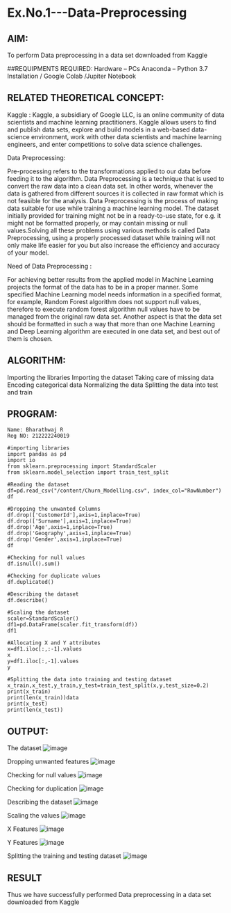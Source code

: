 # Ex.No.1---Data-Preprocessing
## AIM:

To perform Data preprocessing in a data set downloaded from Kaggle

##REQUIPMENTS REQUIRED:
Hardware – PCs
Anaconda – Python 3.7 Installation / Google Colab /Jupiter Notebook

## RELATED THEORETICAL CONCEPT:

Kaggle :
Kaggle, a subsidiary of Google LLC, is an online community of data scientists and machine learning practitioners. Kaggle allows users to find and publish data sets, explore and build models in a web-based data-science environment, work with other data scientists and machine learning engineers, and enter competitions to solve data science challenges.

Data Preprocessing:

Pre-processing refers to the transformations applied to our data before feeding it to the algorithm. Data Preprocessing is a technique that is used to convert the raw data into a clean data set. In other words, whenever the data is gathered from different sources it is collected in raw format which is not feasible for the analysis.
Data Preprocessing is the process of making data suitable for use while training a machine learning model. The dataset initially provided for training might not be in a ready-to-use state, for e.g. it might not be formatted properly, or may contain missing or null values.Solving all these problems using various methods is called Data Preprocessing, using a properly processed dataset while training will not only make life easier for you but also increase the efficiency and accuracy of your model.

Need of Data Preprocessing :

For achieving better results from the applied model in Machine Learning projects the format of the data has to be in a proper manner. Some specified Machine Learning model needs information in a specified format, for example, Random Forest algorithm does not support null values, therefore to execute random forest algorithm null values have to be managed from the original raw data set.
Another aspect is that the data set should be formatted in such a way that more than one Machine Learning and Deep Learning algorithm are executed in one data set, and best out of them is chosen.


## ALGORITHM:
Importing the libraries
Importing the dataset
Taking care of missing data
Encoding categorical data
Normalizing the data
Splitting the data into test and train

## PROGRAM:
```
Name: Bharathwaj R
Reg NO: 212222240019
```
```
#importing libraries
import pandas as pd
import io
from sklearn.preprocessing import StandardScaler
from sklearn.model_selection import train_test_split

#Reading the dataset
df=pd.read_csv("/content/Churn_Modelling.csv", index_col="RowNumber")
df

#Dropping the unwanted Columns
df.drop(['CustomerId'],axis=1,inplace=True)
df.drop(['Surname'],axis=1,inplace=True)
df.drop('Age',axis=1,inplace=True)
df.drop('Geography',axis=1,inplace=True)
df.drop('Gender',axis=1,inplace=True)
df

#Checking for null values
df.isnull().sum()

#Checking for duplicate values
df.duplicated()

#Describing the dataset
df.describe()

#Scaling the dataset
scaler=StandardScaler()
df1=pd.DataFrame(scaler.fit_transform(df))
df1

#Allocating X and Y attributes
x=df1.iloc[:,:-1].values
x
y=df1.iloc[:,-1].values
y

#Splitting the data into training and testing dataset
x_train,x_test,y_train,y_test=train_test_split(x,y,test_size=0.2)
print(x_train)
print(len(x_train))data
print(x_test)
print(len(x_test))
```


## OUTPUT:

The dataset 
![image](https://github.com/BHARATHWAJRAMESH/Ex.No.1---Data-Preprocessing/assets/119394248/aa163363-d107-44e3-9c79-56ecb1c2c48e)

Dropping unwanted features
![image](https://github.com/BHARATHWAJRAMESH/Ex.No.1---Data-Preprocessing/assets/119394248/3effac5c-0f17-4973-93ee-b231f5b6502d)

Checking for null values
![image](https://github.com/BHARATHWAJRAMESH/Ex.No.1---Data-Preprocessing/assets/119394248/7016aa82-a4cf-41a6-b861-cde96f036cd7)

Checking for duplication
![image](https://github.com/BHARATHWAJRAMESH/Ex.No.1---Data-Preprocessing/assets/119394248/6eaaa978-3beb-4046-b277-3e4f97c52d90)

Describing the dataset
![image](https://github.com/BHARATHWAJRAMESH/Ex.No.1---Data-Preprocessing/assets/119394248/7dcce62f-0fe2-4678-bb80-0b468d0c01ea)

Scaling the values
![image](https://github.com/BHARATHWAJRAMESH/Ex.No.1---Data-Preprocessing/assets/119394248/64f43587-00a4-43ad-8411-d54e63cf1cf6)

X Features
![image](https://github.com/BHARATHWAJRAMESH/Ex.No.1---Data-Preprocessing/assets/119394248/2d8c3fc6-b176-47c9-ac82-1d22bc65950e)

Y Features
![image](https://github.com/BHARATHWAJRAMESH/Ex.No.1---Data-Preprocessing/assets/119394248/1f1d0a92-024f-4f22-8f2d-ec207874914f)

Splitting the training and testing dataset
![image](https://github.com/BHARATHWAJRAMESH/Ex.No.1---Data-Preprocessing/assets/119394248/dcd4a1e7-b15c-4547-8cdf-1ad4e06c01d5)




## RESULT
Thus we have successfully performed Data preprocessing in a data set downloaded from Kaggle

